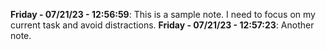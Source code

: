 **Friday - 07/21/23 - 12:56:59**: This is a sample note. I need to focus on my current task and avoid distractions.
**Friday - 07/21/23 - 12:57:23**: Another note.
